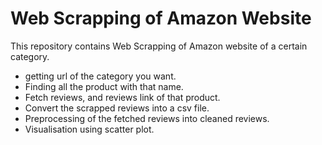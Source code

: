 # Web Scrapping of Amazon Website
 
 This repository contains Web Scrapping of Amazon website of a certain category.
 
 - getting url of the category you want.
 - Finding all the product with that name.
 - Fetch reviews, and reviews link of that product.
 - Convert the scrapped reviews into a csv file.
 - Preprocessing of the fetched reviews into cleaned reviews.
 - Visualisation using scatter plot.
